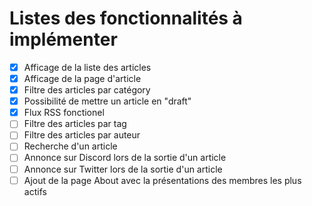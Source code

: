 # Listes des fonctionnalités à implémenter

- [x] Afficage de la liste des articles
- [x] Afficage de la page d'article
- [x] Filtre des articles par catégory
- [x] Possibilité de mettre un article en "draft"
- [x] Flux RSS fonctionel
- [ ] Filtre des articles par tag
- [ ] Filtre des articles par auteur
- [ ] Recherche d'un article
- [ ] Annonce sur Discord lors de la sortie d'un article
- [ ] Annonce sur Twitter lors de la sortie d'un article
- [ ] Ajout de la page About avec la présentations des membres les plus actifs